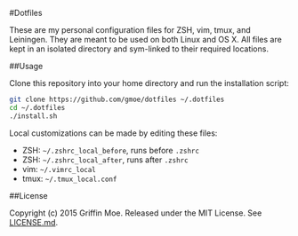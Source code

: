 #Dotfiles

These are my personal configuration files for ZSH, vim, tmux, and Leiningen.
They are meant to be used on both Linux and OS X. All files are kept in an
isolated directory and sym-linked to their required locations.

##Usage

Clone this repository into your home directory and run the installation script:

```sh
git clone https://github.com/gmoe/dotfiles ~/.dotfiles
cd ~/.dotfiles
./install.sh
```

Local customizations can be made by editing these files:
  
* ZSH: `~/.zshrc_local_before`, runs before `.zshrc`
* ZSH: `~/.zshrc_local_after`, runs after `.zshrc`
* vim: `~/.vimrc_local`
* tmux: `~/.tmux_local.conf`

##License

Copyright (c) 2015 Griffin Moe. Released under the MIT License. See [LICENSE.md][license].

[license]: LICENSE.md
